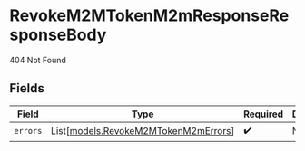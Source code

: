 # RevokeM2MTokenM2mResponseResponseBody

404 Not Found


## Fields

| Field                                                                        | Type                                                                         | Required                                                                     | Description                                                                  |
| ---------------------------------------------------------------------------- | ---------------------------------------------------------------------------- | ---------------------------------------------------------------------------- | ---------------------------------------------------------------------------- |
| `errors`                                                                     | List[[models.RevokeM2MTokenM2mErrors](../models/revokem2mtokenm2merrors.md)] | :heavy_check_mark:                                                           | N/A                                                                          |